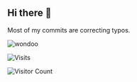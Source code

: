 ## Hi there 👋
Most of my commits are correcting typos.


![wondoo](https://github.com/user-attachments/assets/ad31ffa7-7af1-4513-ae33-0680baab42e5)





![Visits](https://komarev.com/ghpvc/?username=mirbyte&color=22a153&style=flat&abbreviated=true&label=PROFILE+VIEWS++)
<!--blue 5757ff-->


![Visitor Count](https://hit.yhype.me/github/profile?account_id=83219244)

